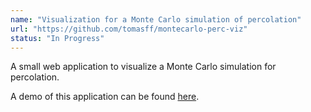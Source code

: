 ```yaml
---
name: "Visualization for a Monte Carlo simulation of percolation"
url: "https://github.com/tomasff/montecarlo-perc-viz"
status: "In Progress"
---
```


A small web application to visualize a Monte Carlo simulation for percolation. 

A demo of this application can be found [here](https://tomff.com/montecarlo-perc-viz/).
